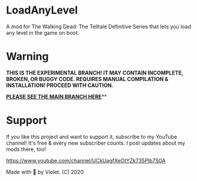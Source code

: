 
# LoadAnyLevel
A mod for The Walking Dead: The Telltale Definitive Series that lets you load any level in the game on boot. 

# Warning
**THIS IS THE EXPERIMENTAL BRANCH! IT MAY CONTAIN INCOMPLETE, BROKEN, OR BUGGY CODE. REQUIRES MANUAL COMPILATION & INSTALLATION! PROCEED WITH CAUTION.**

[**PLEASE SEE THE MAIN BRANCH HERE**]([https://github.com/droyti/LoadAnyLevel](https://github.com/droyti/LoadAnyLevel))**

# Support

If you like this project and want to support it, subscribe to my YouTube channel! It's free & every new subscriber counts. I post updates about my mods there, too!

https://www.youtube.com/channel/UCkUagfXeOtYZk735Plb7S0A

Made with 🖤 by Violet. (C) 2020

